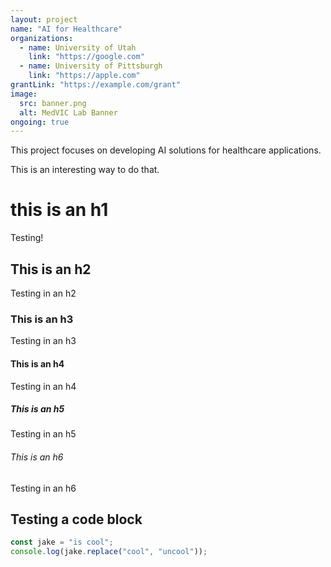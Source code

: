 ```yaml
---
layout: project
name: "AI for Healthcare"
organizations:
  - name: University of Utah
    link: "https://google.com"
  - name: University of Pittsburgh
    link: "https://apple.com"
grantLink: "https://example.com/grant"
image:
  src: banner.png
  alt: MedVIC Lab Banner
ongoing: true
---
```


This project focuses on developing AI solutions for healthcare applications.

This is an interesting way to do that.

# this is an h1

Testing!

## This is an h2

Testing in an h2

### This is an h3

Testing in an h3

#### This is an h4

Testing in an h4

##### This is an h5

Testing in an h5

###### This is an h6

Testing in an h6

## Testing a code block

```js
const jake = "is cool";
console.log(jake.replace("cool", "uncool"));
```
